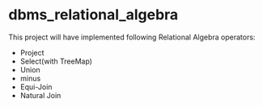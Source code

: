 # dbms_relational_algebra

This project will have implemented following Relational Algebra operators:
- Project
- Select(with TreeMap)
- Union
- minus
- Equi\-Join
- Natural Join